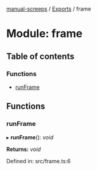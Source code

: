 [manual-screeps](../README.md) / [Exports](../modules.md) / frame

# Module: frame

## Table of contents

### Functions

- [runFrame](frame.md#runframe)

## Functions

### runFrame

▸ **runFrame**(): *void*

**Returns:** *void*

Defined in: src/frame.ts:6
